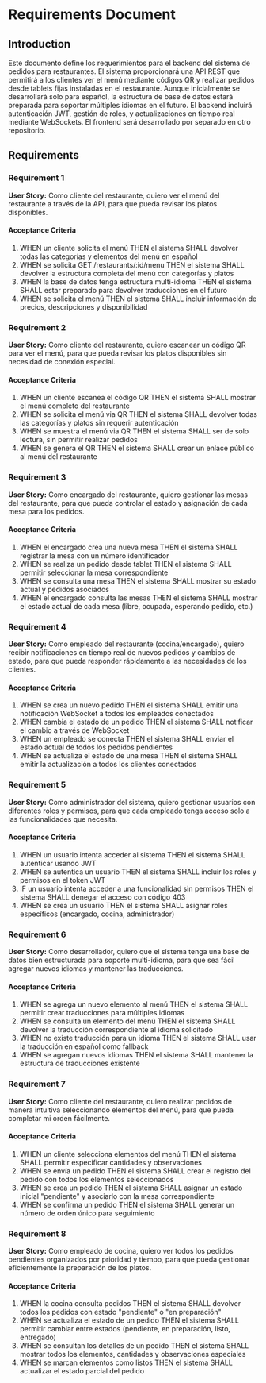 # Requirements Document

## Introduction

Este documento define los requerimientos para el backend del sistema de pedidos para restaurantes. El sistema proporcionará una API REST que permitirá a los clientes ver el menú mediante códigos QR y realizar pedidos desde tablets fijas instaladas en el restaurante. Aunque inicialmente se desarrollará solo para español, la estructura de base de datos estará preparada para soportar múltiples idiomas en el futuro. El backend incluirá autenticación JWT, gestión de roles, y actualizaciones en tiempo real mediante WebSockets. El frontend será desarrollado por separado en otro repositorio.

## Requirements

### Requirement 1

**User Story:** Como cliente del restaurante, quiero ver el menú del restaurante a través de la API, para que pueda revisar los platos disponibles.

#### Acceptance Criteria

1. WHEN un cliente solicita el menú THEN el sistema SHALL devolver todas las categorías y elementos del menú en español
2. WHEN se solicita GET /restaurants/:id/menu THEN el sistema SHALL devolver la estructura completa del menú con categorías y platos
3. WHEN la base de datos tenga estructura multi-idioma THEN el sistema SHALL estar preparado para devolver traducciones en el futuro
4. WHEN se solicita el menú THEN el sistema SHALL incluir información de precios, descripciones y disponibilidad

### Requirement 2

**User Story:** Como cliente del restaurante, quiero escanear un código QR para ver el menú, para que pueda revisar los platos disponibles sin necesidad de conexión especial.

#### Acceptance Criteria

1. WHEN un cliente escanea el código QR THEN el sistema SHALL mostrar el menú completo del restaurante
2. WHEN se solicita el menú via QR THEN el sistema SHALL devolver todas las categorías y platos sin requerir autenticación
3. WHEN se muestra el menú via QR THEN el sistema SHALL ser de solo lectura, sin permitir realizar pedidos
4. WHEN se genera el QR THEN el sistema SHALL crear un enlace público al menú del restaurante

### Requirement 3

**User Story:** Como encargado del restaurante, quiero gestionar las mesas del restaurante, para que pueda controlar el estado y asignación de cada mesa para los pedidos.

#### Acceptance Criteria

1. WHEN el encargado crea una nueva mesa THEN el sistema SHALL registrar la mesa con un número identificador
2. WHEN se realiza un pedido desde tablet THEN el sistema SHALL permitir seleccionar la mesa correspondiente
3. WHEN se consulta una mesa THEN el sistema SHALL mostrar su estado actual y pedidos asociados
4. WHEN el encargado consulta las mesas THEN el sistema SHALL mostrar el estado actual de cada mesa (libre, ocupada, esperando pedido, etc.)

### Requirement 4

**User Story:** Como empleado del restaurante (cocina/encargado), quiero recibir notificaciones en tiempo real de nuevos pedidos y cambios de estado, para que pueda responder rápidamente a las necesidades de los clientes.

#### Acceptance Criteria

1. WHEN se crea un nuevo pedido THEN el sistema SHALL emitir una notificación WebSocket a todos los empleados conectados
2. WHEN cambia el estado de un pedido THEN el sistema SHALL notificar el cambio a través de WebSocket
3. WHEN un empleado se conecta THEN el sistema SHALL enviar el estado actual de todos los pedidos pendientes
4. WHEN se actualiza el estado de una mesa THEN el sistema SHALL emitir la actualización a todos los clientes conectados

### Requirement 5

**User Story:** Como administrador del sistema, quiero gestionar usuarios con diferentes roles y permisos, para que cada empleado tenga acceso solo a las funcionalidades que necesita.

#### Acceptance Criteria

1. WHEN un usuario intenta acceder al sistema THEN el sistema SHALL autenticar usando JWT
2. WHEN se autentica un usuario THEN el sistema SHALL incluir los roles y permisos en el token JWT
3. IF un usuario intenta acceder a una funcionalidad sin permisos THEN el sistema SHALL denegar el acceso con código 403
4. WHEN se crea un usuario THEN el sistema SHALL asignar roles específicos (encargado, cocina, administrador)

### Requirement 6

**User Story:** Como desarrollador, quiero que el sistema tenga una base de datos bien estructurada para soporte multi-idioma, para que sea fácil agregar nuevos idiomas y mantener las traducciones.

#### Acceptance Criteria

1. WHEN se agrega un nuevo elemento al menú THEN el sistema SHALL permitir crear traducciones para múltiples idiomas
2. WHEN se consulta un elemento del menú THEN el sistema SHALL devolver la traducción correspondiente al idioma solicitado
3. WHEN no existe traducción para un idioma THEN el sistema SHALL usar la traducción en español como fallback
4. WHEN se agregan nuevos idiomas THEN el sistema SHALL mantener la estructura de traducciones existente

### Requirement 7

**User Story:** Como cliente del restaurante, quiero realizar pedidos de manera intuitiva seleccionando elementos del menú, para que pueda completar mi orden fácilmente.

#### Acceptance Criteria

1. WHEN un cliente selecciona elementos del menú THEN el sistema SHALL permitir especificar cantidades y observaciones
2. WHEN se envía un pedido THEN el sistema SHALL crear el registro del pedido con todos los elementos seleccionados
3. WHEN se crea un pedido THEN el sistema SHALL asignar un estado inicial "pendiente" y asociarlo con la mesa correspondiente
4. WHEN se confirma un pedido THEN el sistema SHALL generar un número de orden único para seguimiento

### Requirement 8

**User Story:** Como empleado de cocina, quiero ver todos los pedidos pendientes organizados por prioridad y tiempo, para que pueda gestionar eficientemente la preparación de los platos.

#### Acceptance Criteria

1. WHEN la cocina consulta pedidos THEN el sistema SHALL devolver todos los pedidos con estado "pendiente" o "en preparación"
2. WHEN se actualiza el estado de un pedido THEN el sistema SHALL permitir cambiar entre estados (pendiente, en preparación, listo, entregado)
3. WHEN se consultan los detalles de un pedido THEN el sistema SHALL mostrar todos los elementos, cantidades y observaciones especiales
4. WHEN se marcan elementos como listos THEN el sistema SHALL actualizar el estado parcial del pedido